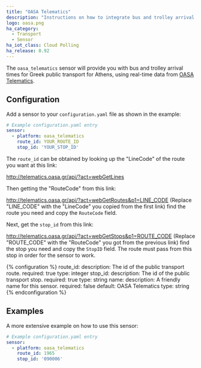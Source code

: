 ```yaml
---
title: "OASA Telematics"
description: "Instructions on how to integrate bus and trolley arrival data for Greek OASA Telematics within Home Assistant."
logo: oasa.png
ha_category:
  - Transport
  - Sensor
ha_iot_class: Cloud Polling
ha_release: 0.92
---
```


The `oasa_telematics` sensor will provide you with bus and trolley arrival times for Greek public transport for Athens, using real-time data from [OASA Telematics](http://telematics.oasa.gr/en/).

## Configuration

Add a sensor to your `configuration.yaml` file as shown in the example:

```yaml
# Example configuration.yaml entry
sensor:
  - platform: oasa_telematics
    route_id: YOUR_ROUTE_ID
    stop_id: 'YOUR_STOP_ID'
```

The `route_id` can be obtained by looking up the "LineCode" of the route you want at this link: 

<http://telematics.oasa.gr/api/?act=webGetLines>

Then getting the "RouteCode" from this link:

<http://telematics.oasa.gr/api/?act=webGetRoutes&p1=LINE_CODE>
(Replace "LINE_CODE" with the "LineCode" you copied from the first link) find the route you need and copy the `RouteCode` field.

Next, get the `stop_id` from this link: 

<http://telematics.oasa.gr/api/?act=webGetStops&p1=ROUTE_CODE>
(Replace "ROUTE_CODE" with the "RouteCode" you got from the previous link) find the stop you need and copy the `StopID` field. The route must pass from this stop in order for the sensor to work.

{% configuration %}
route_id:
  description: The id of the public transport route.
  required: true
  type: integer
stop_id:
  description: The id of the public transport stop.
  required: true
  type: string
name:
  description: A friendly name for this sensor.
  required: false
  default: OASA Telematics
  type: string
{% endconfiguration %}

## Examples

A more extensive example on how to use this sensor:

```yaml
# Example configuration.yaml entry
sensor:
  - platform: oasa_telematics
    route_id: 1965
    stop_id: '090006'
```
